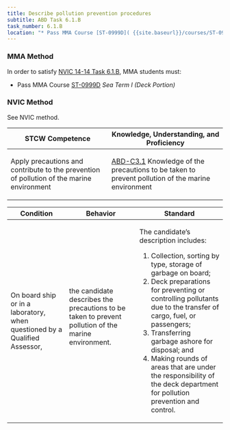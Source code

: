 ```yaml
---
title: Describe pollution prevention procedures
subtitle: ABD Task 6.1.B 
task_number: 6.1.B
location: "* Pass MMA Course [ST-0999D]( {{site.baseurl}}/courses/ST-0999D) *Sea Term I (Deck Portion)*" 
---
```



### MMA Method

In order to satisfy  [NVIC 14-14  Task  6.1.B]({{site.baseurl}}/assets/images/nvic-14-14.pdf), MMA students must:

* Pass MMA Course [ST-0999D]( {{site.baseurl}}/courses/ST-0999D) *Sea Term I (Deck Portion)*


### NVIC Method

<a onclick="togglevisibility('nvic_methods')" >See NVIC method.</a>

<div id='nvic_methods' class='hide'>

<table>
<thead>
<tr>
<th class='forty'> STCW Competence </th>
<th class='sixty'> Knowledge, Understanding, and Proficiency </th>
</tr>
</thead>




<tbody>
<tr><td markdown='1'>

Apply precautions and contribute to the prevention of pollution of the marine environment

</td><td markdown='1'>

[ABD-C3.1](../../tables/25.html#ABD-C3.1) Knowledge of the precautions to be taken to prevent pollution of the marine environment

</td></tr>


</tbody>
</table>


<table>
<thead>
<tr><th class='twenty'>  Condition </th><th class='twenty'> Behavior </th><th  class='sixty'>Standard </th></tr>
</thead>
<tbody >



<tr><td markdown='1'>

On board ship or in a laboratory, when questioned by a Qualified Assessor,

</td><td markdown='1'>

the candidate describes the precautions to be taken to prevent pollution of the marine environment.

<br>

<div class="tooltip">
<span class="tooltiptext">
</span>
</div>


</td><td markdown='1'>

The candidate’s description includes:

1. Collection, sorting by type, storage of garbage on board;
2. Deck preparations for preventing or controlling pollutants due to the transfer of cargo, fuel, or passengers;
3. Transferring garbage ashore for disposal; and
4. Making rounds of areas that are under the responsibility of the deck department for pollution prevention and control. 

</td></tr>
</tbody>
</table>
</div>
